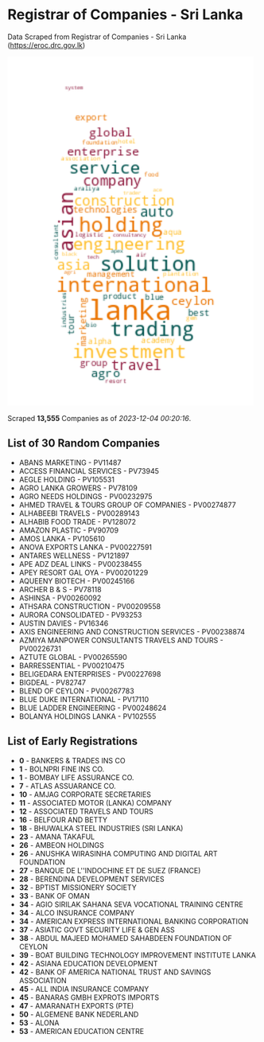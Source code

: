 # Registrar of Companies - Sri Lanka

Data Scraped from Registrar of Companies - Sri Lanka (https://eroc.drc.gov.lk)

![word-cloud](data/word_cloud.png)

Scraped **13,555** Companies as of *2023-12-04 00:20:16*.

## List of 30 Random Companies

* ABANS MARKETING - PV11487
* ACCESS FINANCIAL SERVICES - PV73945
* AEGLE HOLDING - PV105531
* AGRO LANKA GROWERS - PV78109
* AGRO NEEDS HOLDINGS - PV00232975
* AHMED TRAVEL & TOURS  GROUP OF COMPANIES - PV00274877
* ALHABEEBI TRAVELS - PV00289143
* ALHABIB FOOD TRADE - PV128072
* AMAZON PLASTIC - PV90709
* AMOS LANKA - PV105610
* ANOVA EXPORTS LANKA - PV00227591
* ANTARES WELLNESS - PV121897
* APE ADZ DEAL LINKS - PV00238455
* APEY RESORT GAL OYA - PV00201229
* AQUEENY BIOTECH - PV00245166
* ARCHER B & S - PV78118
* ASHINSA - PV00260092
* ATHSARA CONSTRUCTION - PV00209558
* AURORA CONSOLIDATED - PV93253
* AUSTIN DAVIES - PV16346
* AXIS ENGINEERING AND CONSTRUCTION SERVICES - PV00238874
* AZMIYA MANPOWER CONSULTANTS TRAVELS AND TOURS - PV00226731
* AZTUTE GLOBAL - PV00265590
* BARRESSENTIAL - PV00210475
* BELIGEDARA ENTERPRISES - PV00227698
* BIGDEAL - PV82747
* BLEND OF CEYLON - PV00267783
* BLUE DUKE INTERNATIONAL - PV17110
* BLUE LADDER ENGINEERING - PV00248624
* BOLANYA HOLDINGS LANKA - PV102555

## List of Early Registrations

* **0** - BANKERS & TRADES INS CO 
* **1** - BOLNPRI FINE INS CO. 
* **1** - BOMBAY LIFE ASSURANCE CO. 
* **7** - ATLAS ASSUARANCE CO. 
* **10** - AMJAG CORPORATE SECRETARIES 
* **11** - ASSOCIATED MOTOR (LANKA) COMPANY 
* **12** - ASSOCIATED TRAVELS AND TOURS 
* **16** - BELFOUR AND BETTY 
* **18** - BHUWALKA STEEL INDUSTRIES (SRI LANKA) 
* **23** - AMANA TAKAFUL 
* **26** - AMBEON HOLDINGS 
* **26** - ANUSHKA WIRASINHA COMPUTING AND DIGITAL ART FOUNDATION 
* **27** - BANQUE DE L''INDOCHINE ET DE SUEZ (FRANCE) 
* **28** - BERENDINA DEVELOPMENT SERVICES 
* **32** - BPTIST MISSIONERY SOCIETY 
* **33** - BANK OF OMAN 
* **34** - AGIO SIRILAK SAHANA SEVA VOCATIONAL TRAINING CENTRE 
* **34** - ALCO INSURANCE COMPANY 
* **34** - AMERICAN EXPRESS INTERNATIONAL BANKING CORPORATION 
* **37** - ASIATIC GOVT SECURITY LIFE & GEN ASS 
* **38** - ABDUL MAJEED MOHAMED SAHABDEEN FOUNDATION OF CEYLON 
* **39** - BOAT BUILDING TECHNOLOGY IMPROVEMENT INSTITUTE LANKA 
* **42** - ASIANA EDUCATION DEVELOPMENT 
* **42** - BANK OF AMERICA NATIONAL TRUST AND SAVINGS ASSOCIATION 
* **45** - ALL INDIA INSURANCE COMPANY 
* **45** - BANARAS GMBH EXPROTS IMPORTS 
* **47** - AMARANATH EXPORTS (PTE) 
* **50** - ALGEMENE BANK NEDERLAND 
* **53** - ALONA 
* **53** - AMERICAN EDUCATION CENTRE 